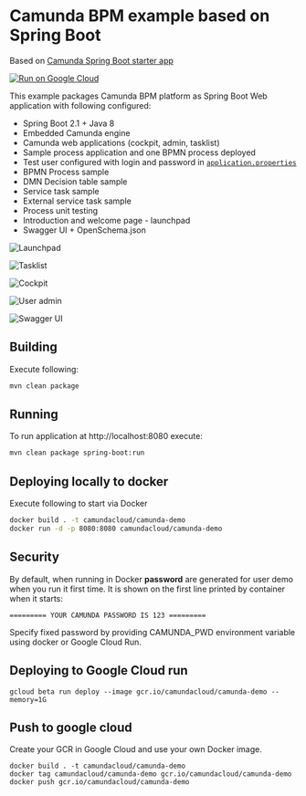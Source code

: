 # Camunda BPM example based on Spring Boot

Based on [Camunda Spring Boot starter app](https://github.com/camunda/camunda-bpm-examples/tree/master/spring-boot-starter/example-webapp?ref=7f807189b443c2f10e8cb192303a46b0fef7ac62)

[![Run on Google Cloud](https://storage.googleapis.com/cloudrun/button.svg)](https://console.cloud.google.com/cloudshell/editor?shellonly=true&cloudshell_image=gcr.io/cloudrun/button&cloudshell_git_repo=https://github.com/glenclayton/camunda-demo.git)

This example packages Camunda BPM platform as Spring Boot Web application with following configured:

- Spring Boot 2.1 + Java 8
- Embedded Camunda engine
- Camunda web applications (cockpit, admin, tasklist)
- Sample process application and one BPMN process deployed
- Test user configured with login and password in [`application.properties`](src/main/resources/application.properties)
- BPMN Process sample
- DMN Decision table sample
- Service task sample
- External service task sample
- Process unit testing
- Introduction and welcome page - launchpad
- Swagger UI + OpenSchema.json

![Launchpad](src/main/resources/static/launchpad/launchpad.png)

![Tasklist](src/main/resources/static/launchpad/tasklist.png)

![Cockpit](src/main/resources/static/launchpad/cockpit.png)

![User admin](src/main/resources/static/launchpad/useradmin.png)

![Swagger UI](src/main/resources/static/launchpad/swagger.png)

## Building

Execute following:

```bash
mvn clean package
```

## Running

To run application at http://localhost:8080 execute:

```bash
mvn clean package spring-boot:run
```

## Deploying locally to docker

Execute following to start via Docker

```bash
docker build . -t camundacloud/camunda-demo
docker run -d -p 8080:8080 camundacloud/camunda-demo
```

## Security

By default, when running in Docker **password** are generated for user demo when you run it first time.
It is shown on the first line printed by container when it starts:

```
========= YOUR CAMUNDA PASSWORD IS 123 =========
```

Specify fixed password by providing CAMUNDA_PWD environment variable using docker or Google Cloud Run.

## Deploying to Google Cloud run

```
gcloud beta run deploy --image gcr.io/camundacloud/camunda-demo --memory=1G
```

## Push to google cloud

Create your GCR in Google Cloud and use your own Docker image.

```
docker build . -t camundacloud/camunda-demo
docker tag camundacloud/camunda-demo gcr.io/camundacloud/camunda-demo
docker push gcr.io/camundacloud/camunda-demo
```
